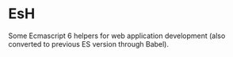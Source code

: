 # EsH
Some Ecmascript 6 helpers for web application development (also converted to previous ES version through Babel).
